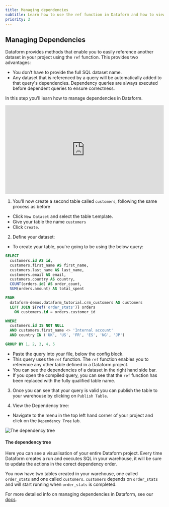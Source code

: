```yaml
---
title: Managing dependencies
subtitle: Learn how to use the ref function in Dataform and how to view your project in the Dependency tree.
priority: 2
---
```


## Managing Dependencies

Dataform provides methods that enable you to easily reference another dataset in your project using the `ref` function.
This provides two advantages:

- You don’t have to provide the full SQL dataset name.
- Any dataset that is referenced by a query will be automatically added to that query's dependencies. Dependency queries are always executed before dependent queries to ensure correctness.

In this step you'll learn how to manage dependencies in Dataform.

<div style="position: relative; padding-bottom: 55.93750000000001%; height: 0;"><iframe src="https://www.loom.com/embed/201481ab82914d55b7c7787e6c903f26" frameborder="0" webkitallowfullscreen mozallowfullscreen allowfullscreen style="position: absolute; top: 0; left: 0; width: 100%; height: 100%;"></iframe></div>

1. You'll now create a second table called `customers`, following the same process as before

- Click `New Dataset` and select the table t.emplate.
- Give your table the name `customers`
- Click `Create`.

2. Define your dataset:

- To create your table, you're going to be using the below query:

```sql
SELECT
  customers.id AS id,
  customers.first_name AS first_name,
  customers.last_name AS last_name,
  customers.email AS email,
  customers.country AS country,
  COUNT(orders.id) AS order_count,
  SUM(orders.amount) AS total_spent

FROM
  dataform-demos.dataform_tutorial.crm_customers AS customers
  LEFT JOIN ${ref('order_stats')} orders
    ON customers.id = orders.customer_id

WHERE
  customers.id IS NOT NULL
  AND customers.first_name <> 'Internal account'
  AND country IN ('UK', 'US', 'FR', 'ES', 'NG', 'JP')

GROUP BY 1, 2, 3, 4, 5
```

- Paste the query into your file, below the config block.
- This query uses the `ref` function. The `ref` function enables you to reference any other table defined in a Dataform project.
- You can see the dependencies of a dataset in the right hand side bar.
- If you open the compiled query, you can see that the `ref` function has been replaced with the fully qualified table name.

3. Once you can see that your query is valid you can publish the table to your warehouse by clicking on `Publish Table`.

4. View the Dependency tree:

- Navigate to the menu in the top left hand corner of your project and click on the `Dependency Tree` tab.

<img src="https://assets.dataform.co/getting%20started%20tutorial/manage%20dependencies/Screenshot%202020-08-13%20at%2015.52%201%20(1).png" max-width="753"  alt="The dependency tree" />

<div className="bp3-callout bp3-icon-info-sign bp3-intent-primary" markdown="1">
<h4 class="bp3-heading">The dependency tree</h4>
Here you can see a visualisation of your entire Dataform project. Every time Dataform creates a run and executes SQL in your warehouse, it will be sure to update the actions in the corect dependency order. 
</a></div>

You now have two tables created in your warehouse, one called `order_stats` and one called `customers`. `customers` depends on `order_stats` and will start running when `order_stats` is completed.

For more detailed info on managing dependencies in Dataform, see our [docs](https://docs.dataform.co/dataform-web/tutorials/102#__next).
